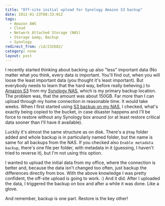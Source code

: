```yaml
---
title: "Off-site initial upload for Synology Amazon S3 backup"
date: 2012-01-23T08:33:01Z
tags:
  - Amazon AWS
  - Cloud
  - Network Attached Storage (NAS)
  - Storage &amp; Backup
  - Synology
redirect_from: /id/232682/
category: none
layout: post
---
```

I recently started thinking about backing up also "less" important data (No matter what you think, every data is important. You'll find out, when you will loose the least important data (you thought it's least important). But everybody needs to learn that the hard way, before really believing.) to [Amazon S3][1] from my [Synology NAS][2], which is my primary backup location. The problem was, that the amount was about 150GB. Far more than I can upload through my home connection in reasonable time. It would take weeks. When I first started using [S3 backup on my NAS][3], I checked, what's exactly being copied to the bucket, in case disaster happens and I'll be force to restore without any Synology box around (or at least restore critical data sooner than I'll have it available).

Luckily it's almost the same structure as on disk. There's a `@tmp` folder added and whole backup is in particularly named folder, but the name is same for all backups from the NAS. If you checked also `Enable metadata backup`, there's one file per folder, with metadata in it (guessing, I haven't tried to reverse it), but I'm not using this option.

I wanted to upload the initial data from my office, where the connection is better and, because the data isn't changed too often, just backup the differences directly from box. With the above knowledge I was pretty confident, the off-site upload is going to work. :) And it did. After I uploaded the data, I triggered the backup on box and after a while it was done. Like a glove.

And remember, backup is one part. Restore is the key other!

[1]: http://aws.amazon.com/s3/
[2]: http://www.synology.com/
[3]: http://www.synology.com/us/products/features/backup_server.php
